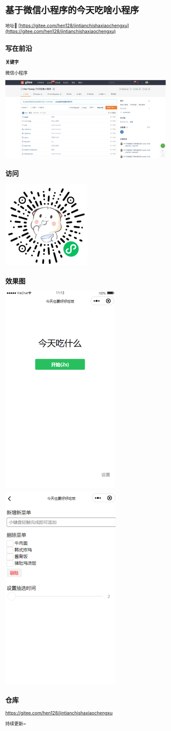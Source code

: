 # 基于微信小程序的今天吃啥小程序

地址🧭 [https://gitee.com/hen128/jintianchishaxiaochengxu](https://gitee.com/hen128/jintianchishaxiaochengxu)

## 写在前沿

**关键字**

微信小程序

![image-20230709221050902](./assets/typora_2023-07-09_20230709221051.png)

## 访问

![image-20221230195426791](./assets/typora_2023-07-09_20230709212928.png)

## 效果图
![image-20221230195431496](./assets/typora_2023-07-09_20230709212947.png)

![image-20221230195446914](./assets/typora_2023-07-09_20230709212958.png)

## 仓库
https://gitee.com/hen128/jintianchishaxiaochengxu

持续更新~